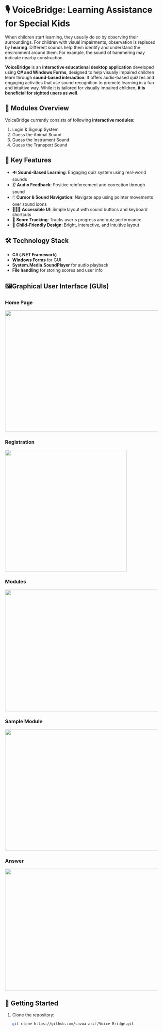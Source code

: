 # 🎙️ VoiceBridge: Learning Assistance for Special Kids

When children start learning, they usually do so by observing their surroundings. For children with visual impairments, observation is replaced by **hearing**. Different sounds help them identify and understand the environment around them. For example, the sound of hammering may indicate nearby construction.  

**VoiceBridge** is an **interactive educational desktop application** developed using **C# and Windows Forms**, designed to help visually impaired children learn through **sound-based interaction**. It offers audio-based quizzes and engaging activities that use sound recognition to promote learning in a fun and intuitive way. While it is tailored for visually impaired children, **it is beneficial for sighted users as well**.




## 🧠 Modules Overview

VoiceBridge currently consists of following **interactive modules**:

1. Login & Signup System
2. Guess the Animal Sound
3. Guess the Instrument Sound
4. Guess the Transport Sound




## 🌟 Key Features

- 🔊 **Sound-Based Learning**: Engaging quiz system using real-world sounds  
- 👂 **Audio Feedback**: Positive reinforcement and correction through sound  
- 🖱️ **Cursor & Sound Navigation**: Navigate app using pointer movements over sound icons  
- 👨‍👩‍👧 **Accessible UI**: Simple layout with sound buttons and keyboard shortcuts  
- 💾 **Score Tracking**: Tracks user's progress and quiz performance  
- 🧒 **Child-Friendly Design**: Bright, interactive, and intuitive layout  



## 🛠️ Technology Stack

- **C# (.NET Framework)**  
- **Windows Forms** for GUI  
- **System.Media.SoundPlayer** for audio playback  
- **File handling** for storing scores and user info


## 🖼️Graphical User Interface (GUIs)

### Home Page  
<img src="https://github.com/user-attachments/assets/fac8d254-a378-4b10-a9ff-fe93b8f5912d" height="400px" width="600px" />

### Registration 
<img src="https://github.com/user-attachments/assets/dbc209f0-982a-4b0d-a0e7-ef48de63e380" height="400px" width="400px" />

### Modules
<img src="https://github.com/user-attachments/assets/096a80bb-62ae-46b7-924a-205be595eb98" height="400px" width="600px" />

### Sample Module
<img src="https://github.com/user-attachments/assets/7afca12a-194e-4139-8f1b-ff1105f42db7" height="400px" width="600px" />

### Answer
<img src="https://github.com/user-attachments/assets/354409ba-cb39-46b8-8837-7f8f4d0cb88a" height="400px" width="600px" />





## 🚀 Getting Started

1. Clone the repository:
   ```bash
   git clone https://github.com/sazwa-asif/Voice-Bridge.git




